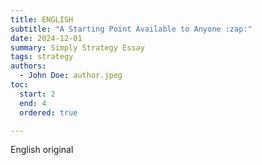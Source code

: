 ```yaml
---
title: ENGLISH
subtitle: "A Starting Point Available to Anyone :zap:"
date: 2024-12-01
summary: Simply Strategy Essay
tags: strategy
authors:
  - John Doe: author.jpeg
toc:
  start: 2
  end: 4
  ordered: true

---
```


English original